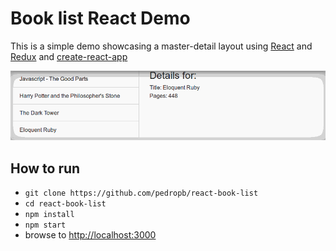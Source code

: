 # Book list React Demo

This is a simple demo showcasing a master-detail layout using [React](https://reactjs.org/) and [Redux](https://github.com/reactjs/redux) and [create-react-app](https://github.com/facebook/create-react-app)

![Demo example](demo.gif)

## How to run

- `git clone https://github.com/pedropb/react-book-list`
- `cd react-book-list`
- `npm install`
- `npm start`
- browse to [http://localhost:3000](http://localhost:3000)
